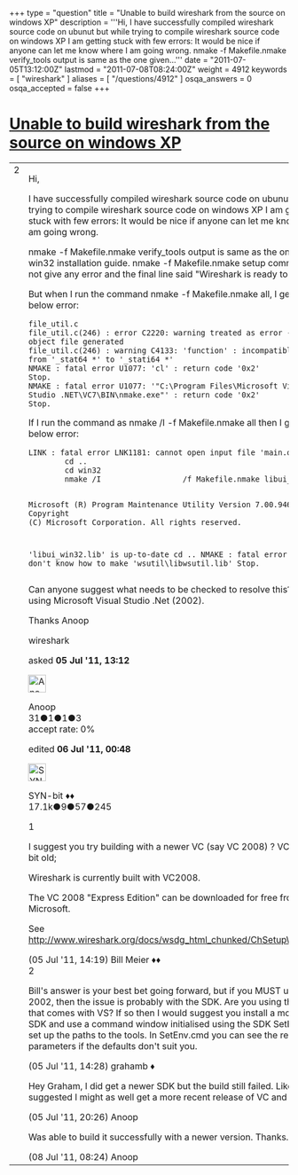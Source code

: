+++
type = "question"
title = "Unable to build wireshark from the source on windows XP"
description = '''Hi, I have successfully compiled wireshark source code on ubunut but while trying to compile wireshark source code on windows XP I am getting stuck with few errors: It would be nice if anyone can let me know where I am going wrong. nmake -f Makefile.nmake verify_tools output is same as the one given...'''
date = "2011-07-05T13:12:00Z"
lastmod = "2011-07-08T08:24:00Z"
weight = 4912
keywords = [ "wireshark" ]
aliases = [ "/questions/4912" ]
osqa_answers = 0
osqa_accepted = false
+++

<div class="headNormal">

# [Unable to build wireshark from the source on windows XP](/questions/4912/unable-to-build-wireshark-from-the-source-on-windows-xp)

</div>

<div id="main-body">

<div id="askform">

<table id="question-table" style="width:100%;"><colgroup><col style="width: 50%" /><col style="width: 50%" /></colgroup><tbody><tr class="odd"><td style="width: 30px; vertical-align: top"><div class="vote-buttons"><span id="post-4912-upvote" class="ajax-command post-vote up" rel="nofollow" title="I like this post (click again to cancel)"> </span><div id="post-4912-score" class="post-score" title="current number of votes">2</div><span id="post-4912-downvote" class="ajax-command post-vote down" rel="nofollow" title="I dont like this post (click again to cancel)"> </span> <span id="favorite-mark" class="ajax-command favorite-mark" rel="nofollow" title="mark/unmark this question as favorite (click again to cancel)"> </span><div id="favorite-count" class="favorite-count"></div></div></td><td><div id="item-right"><div class="question-body"><p>Hi,</p><p>I have successfully compiled wireshark source code on ubunut but while trying to compile wireshark source code on windows XP I am getting stuck with few errors: It would be nice if anyone can let me know where I am going wrong.</p><p>nmake -f Makefile.nmake verify_tools output is same as the one given in win32 installation guide. nmake -f Makefile.nmake setup command did not give any error and the final line said "Wireshark is ready to build".</p><p>But when I run the command nmake -f Makefile.nmake all, I get the below error:</p><pre><code>file_util.c
file_util.c(246) : error C2220: warning treated as error - no object file generated
file_util.c(246) : warning C4133: &#39;function&#39; : incompatible types - from &#39;_stat64 *&#39; to &#39;_stati64 *&#39;
NMAKE : fatal error U1077: &#39;cl&#39; : return code &#39;0x2&#39;
Stop.
NMAKE : fatal error U1077: &#39;&quot;C:\Program Files\Microsoft Visual Studio .NET\VC7\BIN\nmake.exe&quot;&#39; : return code &#39;0x2&#39;
Stop.</code></pre><p>If I run the command as nmake /I -f Makefile.nmake all then I get the below error:</p><pre><code>LINK : fatal error LNK1181: cannot open input file &#39;main.obj&#39;
        cd ..
        cd win32
        nmake /I                  /f Makefile.nmake libui_win32.lib

Microsoft (R) Program Maintenance Utility Version 7.00.9466
Copyright (C) Microsoft Corporation.  All rights reserved.

&#39;libui_win32.lib&#39; is up-to-date
        cd ..
NMAKE : fatal error U1073: don&#39;t know how to make &#39;wsutil\libwsutil.lib&#39;
Stop.</code></pre><p>Can anyone suggest what needs to be checked to resolve this? I am using Microsoft Visual Studio .Net (2002).</p><p>Thanks Anoop</p></div><div id="question-tags" class="tags-container tags"><span class="post-tag tag-link-wireshark" rel="tag" title="see questions tagged &#39;wireshark&#39;">wireshark</span></div><div id="question-controls" class="post-controls"></div><div class="post-update-info-container"><div class="post-update-info post-update-info-user"><p>asked <strong>05 Jul '11, 13:12</strong></p><img src="https://secure.gravatar.com/avatar/2f2f5ea4c30ed5bc326b2f1c023d831d?s=32&amp;d=identicon&amp;r=g" class="gravatar" width="32" height="32" alt="Anoop&#39;s gravatar image" /><p><span>Anoop</span><br />
<span class="score" title="31 reputation points">31</span><span title="1 badges"><span class="badge1">●</span><span class="badgecount">1</span></span><span title="1 badges"><span class="silver">●</span><span class="badgecount">1</span></span><span title="3 badges"><span class="bronze">●</span><span class="badgecount">3</span></span><br />
<span class="accept_rate" title="Rate of the user&#39;s accepted answers">accept rate:</span> <span title="Anoop has no accepted answers">0%</span></p></div><div class="post-update-info post-update-info-edited"><p><span> edited <strong>06 Jul '11, 00:48</strong> </span></p><img src="https://secure.gravatar.com/avatar/7901a94d8fdd1f9f47cda9a32fcfa177?s=32&amp;d=identicon&amp;r=g" class="gravatar" width="32" height="32" alt="SYN-bit&#39;s gravatar image" /><p><span>SYN-bit ♦♦</span><br />
<span class="score" title="17094 reputation points"><span>17.1k</span></span><span title="9 badges"><span class="badge1">●</span><span class="badgecount">9</span></span><span title="57 badges"><span class="silver">●</span><span class="badgecount">57</span></span><span title="245 badges"><span class="bronze">●</span><span class="badgecount">245</span></span></p></div></div><div id="comments-container-4912" class="comments-container"><span id="4913"></span><div id="comment-4913" class="comment"><div id="post-4913-score" class="comment-score">1</div><div class="comment-text"><p>I suggest you try building with a newer VC (say VC 2008) ? VC2002 is a bit old;</p><p>Wireshark is currently built with VC2008.</p><p>The VC 2008 "Express Edition" can be downloaded for free from Microsoft.</p><p>See http://www.wireshark.org/docs/wsdg_html_chunked/ChSetupWin32.html</p></div><div id="comment-4913-info" class="comment-info"><span class="comment-age">(05 Jul '11, 14:19)</span> <span class="comment-user userinfo">Bill Meier ♦♦</span></div></div><span id="4915"></span><div id="comment-4915" class="comment"><div id="post-4915-score" class="comment-score">2</div><div class="comment-text"><p>Bill's answer is your best bet going forward, but if you MUST use VS 2002, then the issue is probably with the SDK. Are you using the SDK that comes with VS? If so then I would suggest you install a more modern SDK and use a command window initialised using the SDK SetEnv.cmd to set up the paths to the tools. In SetEnv.cmd you can see the required parameters if the defaults don't suit you.</p></div><div id="comment-4915-info" class="comment-info"><span class="comment-age">(05 Jul '11, 14:28)</span> <span class="comment-user userinfo">grahamb ♦</span></div></div><span id="4919"></span><div id="comment-4919" class="comment"><div id="post-4919-score" class="comment-score"></div><div class="comment-text"><p>Hey Graham, I did get a newer SDK but the build still failed. Like Bill suggested I might as well get a more recent release of VC and try out.</p></div><div id="comment-4919-info" class="comment-info"><span class="comment-age">(05 Jul '11, 20:26)</span> <span class="comment-user userinfo">Anoop</span></div></div><span id="4956"></span><div id="comment-4956" class="comment"><div id="post-4956-score" class="comment-score"></div><div class="comment-text"><p>Was able to build it successfully with a newer version. Thanks.</p></div><div id="comment-4956-info" class="comment-info"><span class="comment-age">(08 Jul '11, 08:24)</span> <span class="comment-user userinfo">Anoop</span></div></div></div><div id="comment-tools-4912" class="comment-tools"></div><div class="clear"></div><div id="comment-4912-form-container" class="comment-form-container"></div><div class="clear"></div></div></td></tr></tbody></table>

</div>

</div>

